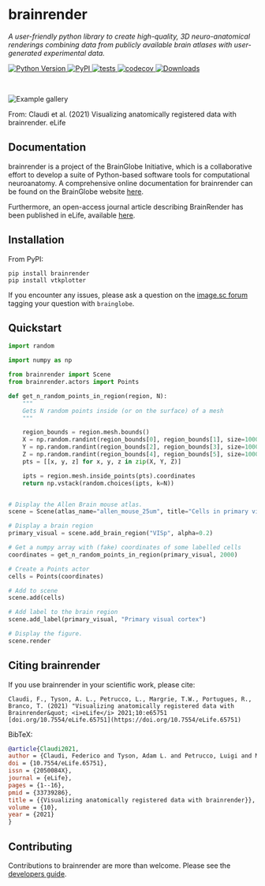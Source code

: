 # brainrender

*A user-friendly python library to create high-quality, 3D neuro-anatomical renderings combining data from publicly available brain atlases with user-generated experimental data.*

[
![Python Version](https://img.shields.io/pypi/pyversions/brainrender.svg)
](https://pypi.org/project/brainrender)
[
![PyPI](https://img.shields.io/pypi/v/brainrender.svg)
](https://pypi.org/project/brainrender)
[
![tests](https://github.com/brainglobe/brainrender/workflows/tests/badge.svg)
](https://github.com/brainglobe/brainrender/actions)
[
![codecov](https://codecov.io/gh/brainglobe/brainrender/graph/badge.svg)
](https://codecov.io/gh/brainglobe/brainrender)
[
![Downloads](https://static.pepy.tech/badge/brainrender)
](https://pepy.tech/project/brainrender)

&nbsp;
&nbsp;


![Example gallery](https://iiif.elifesciences.org/lax/65751%2Felife-65751-fig3-v3.tif/full/,1500/0/default.jpg)


From: Claudi et al. (2021) Visualizing anatomically registered data with brainrender. eLife


## Documentation

brainrender is a project of the BrainGlobe Initiative, which is a collaborative effort to develop a suite of Python-based software tools for computational neuroanatomy. A comprehensive online documentation for brainrender can be found on the BrainGlobe website [here](https://brainglobe.info/documentation/brainrender/index.html).

Furthermore, an open-access journal article describing BrainRender has been published in eLife, available [here](https://doi.org/10.7554/eLife.65751).


## Installation

From PyPI:

```
pip install brainrender
pip install vtkplotter
```

If you encounter any issues, please ask a question on the [image.sc forum](https://forum.image.sc/tag/brainglobe) tagging your question with `brainglobe`.


## Quickstart

``` python
import random

import numpy as np

from brainrender import Scene
from brainrender.actors import Points

def get_n_random_points_in_region(region, N):
    """
    Gets N random points inside (or on the surface) of a mesh
    """

    region_bounds = region.mesh.bounds()
    X = np.random.randint(region_bounds[0], region_bounds[1], size=10000)
    Y = np.random.randint(region_bounds[2], region_bounds[3], size=10000)
    Z = np.random.randint(region_bounds[4], region_bounds[5], size=10000)
    pts = [[x, y, z] for x, y, z in zip(X, Y, Z)]

    ipts = region.mesh.inside_points(pts).coordinates
    return np.vstack(random.choices(ipts, k=N))


# Display the Allen Brain mouse atlas.
scene = Scene(atlas_name="allen_mouse_25um", title="Cells in primary visual cortex")

# Display a brain region
primary_visual = scene.add_brain_region("VISp", alpha=0.2)

# Get a numpy array with (fake) coordinates of some labelled cells
coordinates = get_n_random_points_in_region(primary_visual, 2000)

# Create a Points actor
cells = Points(coordinates)

# Add to scene
scene.add(cells)

# Add label to the brain region
scene.add_label(primary_visual, "Primary visual cortex")

# Display the figure.
scene.render

```

## Citing brainrender

If you use brainrender in your scientific work, please cite:
```
Claudi, F., Tyson, A. L., Petrucco, L., Margrie, T.W., Portugues, R.,  Branco, T. (2021) "Visualizing anatomically registered data with Brainrender&quot; <i>eLife</i> 2021;10:e65751 [doi.org/10.7554/eLife.65751](https://doi.org/10.7554/eLife.65751)
```

BibTeX:

``` bibtex
@article{Claudi2021,
author = {Claudi, Federico and Tyson, Adam L. and Petrucco, Luigi and Margrie, Troy W. and Portugues, Ruben and Branco, Tiago},
doi = {10.7554/eLife.65751},
issn = {2050084X},
journal = {eLife},
pages = {1--16},
pmid = {33739286},
title = {{Visualizing anatomically registered data with brainrender}},
volume = {10},
year = {2021}
}

```

## Contributing

Contributions to brainrender are more than welcome. Please see the [developers guide](https://brainglobe.info/community/developers/index.html).